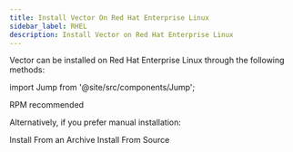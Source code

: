 ```yaml
---
title: Install Vector On Red Hat Enterprise Linux
sidebar_label: RHEL
description: Install Vector on Red Hat Enterprise Linux
---
```


Vector can be installed on Red Hat Enterprise Linux through the following methods:

import Jump from '@site/src/components/Jump';

<Jump to="/docs/setup/installation/package-managers/rpm">
  <i className="feather icon-package"></i> RPM <span class="badge badge--primary">recommended</span>
</Jump>

Alternatively, if you prefer manual installation:

<Jump to="/docs/setup/installation/manual/from-archives?os=linux_x86_64" size="sm">
  <i className="feather icon-terminal"></i> Install From an Archive
</Jump>
<Jump to="/docs/setup/installation/manual/from-source" size="sm">
  <i className="feather icon-terminal"></i> Install From Source
</Jump>



